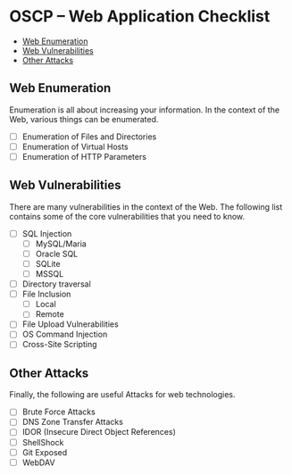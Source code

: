 # OSCP – Web Application Checklist
* [Web Enumeration](#web-enumeration)
* [Web Vulnerabilities](#web-vulnerabilities)
* [Other Attacks](#other-attacks)

## Web Enumeration

Enumeration is all about increasing your information. In the context of the Web, various things can be enumerated.

- [ ] Enumeration of Files and Directories
- [ ] Enumeration of Virtual Hosts
- [ ] Enumeration of HTTP Parameters

## Web Vulnerabilities

There are many vulnerabilities in the context of the Web. The following list contains some of the core vulnerabilities that you need to know.

- [ ] SQL Injection
  - [ ] MySQL/Maria
  - [ ] Oracle SQL
  - [ ] SQLite
  - [ ] MSSQL
- [ ] Directory traversal
- [ ] File Inclusion
  - [ ]  Local
  - [ ]  Remote
- [ ] File Upload Vulnerabilities
- [ ] OS Command Injection
- [ ] Cross-Site Scripting

## Other Attacks

Finally, the following are useful Attacks for  web technologies.

- [ ] Brute Force Attacks
- [ ] DNS Zone Transfer Attacks
- [ ] IDOR (Insecure Direct Object References)
- [ ] ShellShock
- [ ] Git Exposed
- [ ] WebDAV
